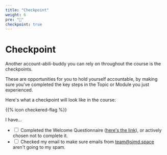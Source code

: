 ```yaml
---
title: "Checkpoint"
weight: 6
pre: "🏁"
checkpoint: true
---
```


<h1 class="entry-title type-wrap">Checkpoint</h1>

Another account-abili-buddy you can rely on throughout the course is the checkpoints.

These are opportunities for you to hold yourself accountable, by making sure you've completed the key steps in the Topic or Module you just experienced.

Here's what a checkpoint will look like in the course:

{{% icon checkered-flag %}}

I have...

- <input type="checkbox" class="checkpoint-checkbox" id="checkbox-1"> <label for="checkbox-1">Completed the Welcome Questionnaire ([here's the link](https://forms.gle/A2tDBHjAYb8R3ciC9)), or actively chosen not to complete it.</label>
- <input type="checkbox" class="checkpoint-checkbox" id="checkbox-2"> <label for="checkbox-2">Checked my email to make sure emails from team@sjmd.space aren't going to my spam.</label>
